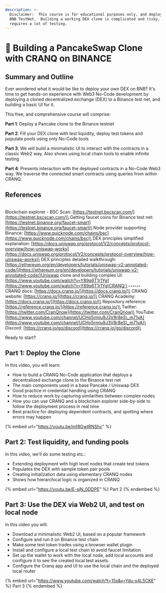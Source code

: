 ```yaml
---
description: >-
  Disclaimer:  This course is for educational purposes only, and deploys to a
  BNB TestNet.  Building a working DEX clone is complicated and risky, and
  requires a lot of testing.
---
```


# 🥞 Building a PancakeSwap Clone with CRANQ on BINANCE

## Summary and Outline

Ever wondered what it would be like to deploy your own DEX on BNB?  It's time to get hands-on experience with Web3 No-Code development by deploying a cloned decentralized exchange (DEX) to a Binance test net, and building a basic UI for it.

This free, and comprehensive course will comprise:

**Part 1**: Deploy a Pancake clone to the Binance testnet

**Part 2**: Fill your DEX clone with test liquidity, deploy test tokens and populate pools using only No-Code tools&#x20;

**Part 3**: We will build a minimalistic UI to interact with the contracts in a classic Web2 way. Also shows using local chain tools to enable infinite testing&#x20;

**Part 4**: Presents interaction with the deployed contracts in a No-Code Web3 way. We traverse the connected smart contracts using queries from within CRANQ.

## References

\
Blockchain explorer - BSC Scan: [https://testnet.bscscan.com/](https://testnet.bscscan.com/)\
Getting faucet coins for Binance test net: [https://testnet.binance.org/faucet-smart](https://testnet.binance.org/faucet-smart)\
Node provider supporting Binance: [https://www.quicknode.com/chains/bsc](https://www.quicknode.com/chains/bsc)\
DEX principles simplified explanation: [https://docs.uniswap.org/protocol/V2/concepts/protocol-overview/how-uniswap-works](https://docs.uniswap.org/protocol/V2/concepts/protocol-overview/how-uniswap-works)\
DEX principles detailed walkthrough: [https://ethereum.org/en/developers/tutorials/uniswap-v2-annotated-code/](https://ethereum.org/en/developers/tutorials/uniswap-v2-annotated-code/)Uniswap clone and building complex UI: [https://www.youtube.com/watch?v=Y89q6T1r1Yg](https://www.youtube.com/watch?v=Y89q6T1r1Yg)CRANQ:\
**------**\
CRANQ docs: [https://docs.cranq.io/](https://docs.cranq.io/)\
CRANQ website: [https://cranq.io/](https://cranq.io/)\
CRANQ Academy: [https://docs.cranq.io/](https://docs.cranq.io/)\
Repository reference: [https://reference.cranq.io/](https://reference.cranq.io/)\
Twitter: [https://twitter.com/CranQnow](https://twitter.com/CranQnow)\
YouTube: [https://www.youtube.com/channel/UCHo5rmiu9J3V8r8eS\_m71vA](https://www.youtube.com/channel/UCHo5rmiu9J3V8r8eS\_m71vA)\
Discord: [https://cranq.io/go/discord](https://cranq.io/go/discord)\


Ready to start?

## Part 1:  Deploy the Clone

In this video, you will learn:

* How to build a CRANQ No-Code application that deploys a decentralized exchange clone to the Binance test net
* The main components used in a base Pancake / Uniswap DEX
* Good practice in credential handling using CRANQ
* How to reduce work by capturing similarities between complex nodes
* How you can use CRANQ and a blockchain explorer side-by-side to follow the deployment process in real time
* Best practice for deploying dependent contracts, and spotting where errors may happen

{% embed url="https://youtu.be/mf8GwtRNShc" %}

## Part 2:   Test liquidity, and funding pools

In this video, we'll do some testing etc.:

* Extending deployment with high level nodes that create test tokens
* Populates the DEX with sample token pair pools
* Creating initialization data using elementary CRANQ nodes
* Shows how hierarchical logic is organized in CRANQ

{% embed url="https://youtu.be/E-sjN_0DDPE" %}
Part 2
{% endembed %}

## Part 3:  Use the DEX via Web2 UI, and test on local node



In this video you will:

* Download a minimalistic Web2 UI, based on a popular framework
* Configure and run it on Binance test chain
* Make some test token trades using a browser wallet plugin
* Install and configure a local test chain to avoid faucet limitation
* Set up the wallet to work with the local node, add local accounts and configure it to see the created local test assets.
* Configure the Cranq app and UI to use the local chain and the deployed local router

{% embed url="https://www.youtube.com/watch?t=15s&v=Ydu-s4L5CKE" %}
Part 3
{% endembed %}

